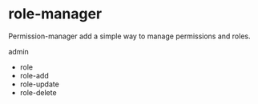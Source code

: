 # role-manager

Permission-manager add a simple way to manage permissions and roles.

admin
- role
- role-add
- role-update
- role-delete
